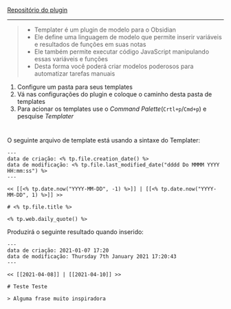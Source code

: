 [Repositório do plugin](https://github.com/SilentVoid13/Templater)

---

> - Templater é um plugin de modelo para o Obsidian
> - Ele define uma linguagem de modelo que permite inserir variáveis e resultados de funções em suas notas
> - Ele também permite executar código JavaScript manipulando essas variáveis e funções
> - Desta forma você poderá criar modelos poderosos para automatizar tarefas manuais



1. Configure um pasta para seus templates
2. Vá nas configurações do plugin e coloque o caminho desta pasta de templates
3. Para acionar os templates use o *Command Palette*(``Crtl+p``/``Cmd+p``) e pesquise *Templater*



# 
O seguinte arquivo de template está usando a sintaxe do Templater:

```
---
data de criação: <% tp.file.creation_date() %>
data de modificação: <% tp.file.last_modified_date("dddd Do MMMM YYYY HH:mm:ss") %>
---

<< [[<% tp.date.now("YYYY-MM-DD", -1) %>]] | [[<% tp.date.now("YYYY-MM-DD", 1) %>]] >>

# <% tp.file.title %>

<% tp.web.daily_quote() %>
```

Produzirá o seguinte resultado quando inserido:
```
---
data de criação: 2021-01-07 17:20
data de modificação: Thursday 7th January 2021 17:20:43
---

<< [[2021-04-08]] | [[2021-04-10]] >>

# Teste Teste

> Alguma frase muito inspiradora

```